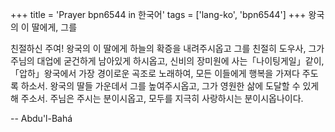+++
title = 'Prayer bpn6544 in 한국어'
tags = ['lang-ko', 'bpn6544']
+++
왕국의 이 딸에게, 그를

친절하신 주여! 왕국의 이 딸에게 하늘의 확증을 내려주시옵고 그를 친절히 도우사, 그가 주님의 대업에 굳건하게 남아있게 하시옵고, 신비의 장미원에 사는「나이팅게일」같이,「압하」왕국에서 가장 경이로운 곡조로 노래하여, 모든 이들에게 행복을 가져다 주도록 하소서. 왕국의 딸들 가운데서 그를 높여주시옵고, 그가 영원한 삶에 도달할 수 있게 해 주소서.
주님은 주시는 분이시옵고, 모두를 지극히 사랑하시는 분이시옵나이다.

-- Abdu'l-Bahá
